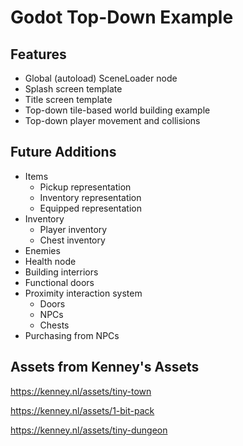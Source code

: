 # Godot Top-Down Example
 
## Features

- Global (autoload) SceneLoader node
- Splash screen template
- Title screen template
- Top-down tile-based world building example
- Top-down player movement and collisions

## Future Additions

- Items
    - Pickup representation
    - Inventory representation
    - Equipped representation
- Inventory
    - Player inventory
    - Chest inventory
- Enemies
- Health node
- Building interriors
- Functional doors
- Proximity interaction system
    - Doors
    - NPCs
    - Chests
- Purchasing from NPCs

## Assets from Kenney's Assets

https://kenney.nl/assets/tiny-town

https://kenney.nl/assets/1-bit-pack

https://kenney.nl/assets/tiny-dungeon